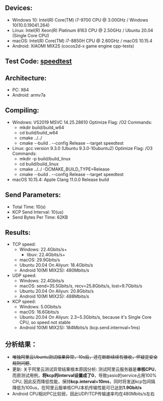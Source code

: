 ## Devices:
  - Windows 10: Intel(R) Core(TM) i7-9700 CPU @ 3.00GHz / Windows 10(10.0.19041.264)
  - Linux: Intel(R) Xeon(R) Platinum 8163 CPU @ 2.50GHz / Ubuntu 20.04 (Single Core CPU)
  - macOS: Intel(R) Core(TM) i7-8850H CPU @ 2.60GHz / macOS 10.15.4
  - Android: XIAOMI MIX2S (cocos2d-x game engine cpp-tests)

## Test Code: [speedtest](https://github.com/yasio/yasio/blob/master/tests/speed/main.cpp)

## Architecture: 
  - PC: X64
  - Android: armv7a

## Compiling:
  - Windows: VS2019 MSVC 14.25.28610
    Optimize Flag: /O2
    Commands:
      - mkdir build/build_w64
      - cd build/build_w64
      - cmake ../../
      - cmake --build . --config Release --target speedtest
  - Linux: gcc version 9.3.0 (Ubuntu 9.3.0-10ubuntu2)
    Optimize Flag: /O3
    Commands:
      - mkdir -p build/build_linux
      - cd build/build_linux
      - cmake ../../ -DCMAKE_BUILD_TYPE=Release
      - cmake --build . --config Release --target speedtest
  - macOS 10.15.4: Apple Clang 11.0.0 Release build

## Send Parameters:
  - Total Time: 10(s)
  - KCP Send Interval: 10(us)
  - Send Bytes Per Time: 62KB

## Results:
  - TCP speed: 
    - Windows: 22.4Gbits/s+
      - libuv: 22.4Gbits/s+
    - macOS: 29.9Gbits/s
    - Ubuntu 20.04 On Aliyun: 18.4Gbits/s
    - Android 10(MI MIX2S): 480Mbits/s 
  - UDP speed: 
    - Windows: 22.4Gbits/s
    - macOS: send=35.5Gbits/s, recv=25.8Gbits/s, lost=9.7Gbits/s
    - Ubuntu 20.04 On Aliyun: 20.8Gbits/s
    - Android 10(MI MIX2S): 488Mbits/s
  - KCP speed: 
    - Windows: 5.0Gbits/s
    - macOS: 16.6Gbits/s
    - Ubuntu 20.04 On Aliyun: 2.3~5.3Gbits/s, because it's Single Core CPU, so speed not stable
    - Android 10(MI MIX2S): 184Mbits/s (kcp.send.internval=1ms)

## 分析结果：
  - ~~唯独阿里云Ubuntu测试结果异常，10s后，还在断断续续有接收，怀疑是安全规则问题~~、
  - 更新: 关于阿里云测试异常结果根本原因分析: 测试阿里云服务器是**单核CPU**，而原测试用例，**将kcp的interval设置成了0**，导致yasio的service占用100% CPU, 因此反而降低性能，保持**kcp.interval=10ms**，同时将发送kcp包间隔降低为100us，在阿里云服单核CPU本机传输性能可已达到**1.9Gbit/s**
  - Android CPU相对PC比较弱，因此UDP/TCP传输速率均在480Mbits/s左右
